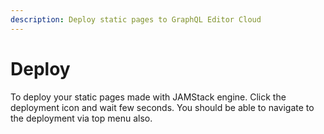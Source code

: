 ```yaml
---
description: Deploy static pages to GraphQL Editor Cloud
---
```


# Deploy

To deploy your static pages made with JAMStack engine. Click the deployment icon and wait few seconds. You should be able to navigate to the deployment via top menu also.
